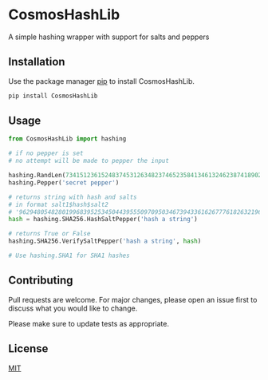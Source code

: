 
# CosmosHashLib

A simple hashing wrapper with support for salts and peppers

## Installation

Use the package manager [pip](https://pip.pypa.io/en/stable/) to install CosmosHashLib.

```bash
pip install CosmosHashLib
```

## Usage

```python
from CosmosHashLib import hashing

# if no pepper is set
# no attempt will be made to pepper the input

hashing.RandLen(73415123615248374531263482374652358413461324623874189024189236192837189237273452631741)
hashing.Pepper('secret pepper')

# returns string with hash and salts
# in format salt1$hash$salt2
# '9629480548280199683952534504439555097095034673943361626777618263219601140700721613182$df85bca92a6b4b87abda9e621aa5e662113b4fcbb0c022963e43c3b43a230956$4797f1dbb71ac12b5d8985421ed5b743879e1aba11a2beeab9c39b47c96d94fe'
hash = hashing.SHA256.HashSaltPepper('hash a string')

# returns True or False
hashing.SHA256.VerifySaltPepper('hash a string', hash)

# Use hashing.SHA1 for SHA1 hashes
```

## Contributing
Pull requests are welcome. For major changes, please open an issue first to discuss what you would like to change.

Please make sure to update tests as appropriate.

## License
[MIT](https://choosealicense.com/licenses/mit/)
